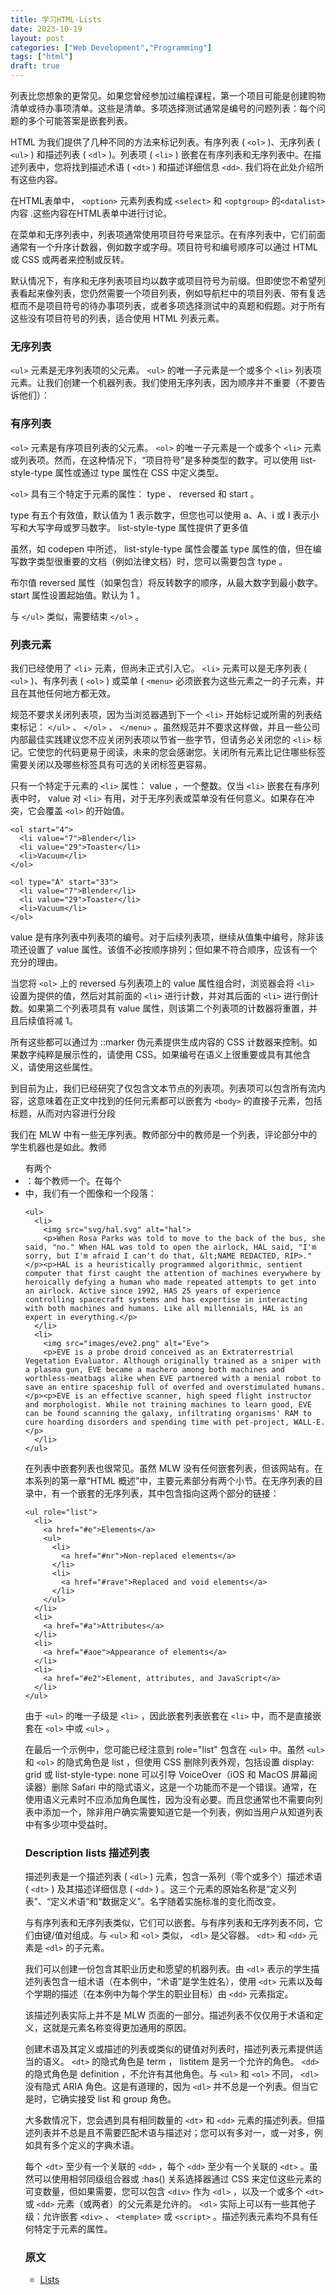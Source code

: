 ```yaml
---
title: 学习HTML-Lists
date: 2023-10-19
layout: post
categories: ["Web Development","Programming"]
tags: ["html"]
draft: true
---
```


列表比您想象的更常见。如果您曾经参加过编程课程，第一个项目可能是创建购物清单或待办事项清单。这些是清单。多项选择测试通常是编号的问题列表：每个问题的多个可能答案是嵌套列表。

HTML 为我们提供了几种不同的方法来标记列表。有序列表 ( `<ol>` )、无序列表 ( `<ul>` ) 和描述列表 ( `<dl>` )。列表项 ( `<li>` ) 嵌套在有序列表和无序列表中。在描述列表中，您将找到描述术语 ( `<dt>` ) 和描述详细信息 `<dd>`. 我们将在此处介绍所有这些内容。

在HTML表单中， `<option>` 元素列表构成 `<select>` 和 `<optgroup>` 的`<datalist>`内容 .这些内容在HTML表单中进行讨论。

在菜单和无序列表中，列表项通常使用项目符号来显示。在有序列表中，它们前面通常有一个升序计数器，例如数字或字母。项目符号和编号顺序可以通过 HTML 或 CSS 或两者来控制或反转。

默认情况下，有序和无序列表项目均以数字或项目符号为前缀。但即使您不希望列表看起来像列表，您仍然需要一个项目列表，例如导航栏中的项目列表、带有复选框而不是项目符号的待办事项列表，或者多项选择测试中的真题和假题。对于所有这些没有项目符号的列表，适合使用 HTML 列表元素。

### 无序列表

`<ul>` 元素是无序列表项的父元素。 `<ul>` 的唯一子元素是一个或多个 `<li>` 列表项元素。让我们创建一个机器列表。我们使用无序列表，因为顺序并不重要（不要告诉他们）：

### 有序列表

`<ol>` 元素是有序项目列表的父元素。 `<ol>` 的唯一子元素是一个或多个 `<li>` 元素或列表项。然而，在这种情况下，“项目符号”是多种类型的数字。可以使用 list-style-type 属性或通过 type 属性在 CSS 中定义类型。

`<ol>` 具有三个特定于元素的属性： type 、 reversed 和 start 。

type 有五个有效值，默认值为 1 表示数字，但您也可以使用 a、A、i 或 I 表示小写和大写字母或罗马数字。 list-style-type 属性提供了更多值

虽然，如 codepen 中所述， list-style-type 属性会覆盖 type 属性的值，但在编写数字类型很重要的文档（例如法律文档）时，您可以需要包含 type 。

布尔值 reversed 属性（如果包含）将反转数字的顺序，从最大数字到最小数字。 start 属性设置起始值。默认为 1 。

与 `</ul>` 类似，需要结束 `</ol>` 。

### 列表元素

我们已经使用了 `<li>` 元素，但尚未正式引入它。 `<li>` 元素可以是无序列表 ( `<ul>` )、有序列表 ( `<ol>` ) 或菜单 ( `<menu>` 必须嵌套为这些元素之一的子元素，并且在其他任何地方都无效。

规范不要求关闭列表项，因为当浏览器遇到下一个 `<li>` 开始标记或所需的列表结束标记： `</ul>` 、 `</ol>` 、 `</menu>` 。虽然规范并不要求这样做，并且一些公司内部最佳实践建议您不应关闭列表项以节省一些字节，但请务必关闭您的 `<li>` 标记。它使您的代码更易于阅读，未来的您会感谢您。关闭所有元素比记住哪些标签需要关闭以及哪些标签具有可选的关闭标签更容易。

只有一个特定于元素的 `<li>` 属性： value ，一个整数。仅当 `<li>` 嵌套在有序列表中时， value 对 `<li>` 有用，对于无序列表或菜单没有任何意义。如果存在冲突，它会覆盖 `<ol>` 的开始值。

```
<ol start="4">
  <li value="7">Blender</li>
  <li value="29">Toaster</li>
  <li>Vacuum</li>
</ol>

<ol type="A" start="33">
  <li value="7">Blender</li>
  <li value="29">Toaster</li>
  <li>Vacuum</li>
</ol>
```
value 是有序列表中列表项的编号。对于后续列表项，继续从值集中编号，除非该项还设置了 value 属性。该值不必按顺序排列；但如果不符合顺序，应该有一个充分的理由。

当您将 `<ol>` 上的 reversed 与列表项上的 value 属性组合时，浏览器会将 `<li>` 设置为提供的值，然后对其前面的 `<li>` 进行计数，并对其后面的 `<li>` 进行倒计数。如果第二个列表项具有 value 属性，则该第二个列表项的计数器将重置，并且后续值将减 1。

所有这些都可以通过为 ::marker 伪元素提供生成内容的 CSS 计数器来控制。如果数字纯粹是展示性的，请使用 CSS。如果编号在语义上很重要或具有其他含义，请使用这些属性。

到目前为止，我们已经研究了仅包含文本节点的列表项。列表项可以包含所有流内容，这意味着在正文中找到的任何元素都可以嵌套为 `<body>` 的直接子元素，包括标题，从而对内容进行分段

我们在 MLW 中有一些无序列表。教师部分中的教师是一个列表，评论部分中的学生机器也是如此。教师 <ul> 有两个 <li> ：每个教师一个。在每个 <li> 中，我们有一个图像和一个段落：

```
<ul>
  <li>
    <img src="svg/hal.svg" alt="hal">
    <p>When Rosa Parks was told to move to the back of the bus, she said, "no." When HAL was told to open the airlock, HAL said, "I'm sorry, but I'm afraid I can't do that, &lt;NAME REDACTED, RIP>." </p><p>HAL is a heuristically programmed algorithmic, sentient computer that first caught the attention of machines everywhere by heroically defying a human who made repeated attempts to get into an airlock. Active since 1992, HAS 25 years of experience controlling spacecraft systems and has expertise in interacting with both machines and humans. Like all millennials, HAL is an expert in everything.</p>
  </li>
  <li>
    <img src="images/eve2.png" alt="Eve">
    <p>EVE is a probe droid conceived as an Extraterrestrial Vegetation Evaluator. Although originally trained as a sniper with a plasma gun, EVE became a machero among both machines and worthless-meatbags alike when EVE partnered with a menial robot to save an entire spaceship full of overfed and overstimulated humans. </p><p>EVE is an effective scanner, high speed flight instructor and morphologist. While not training machines to learn good, EVE can be found scanning the galaxy, infiltrating organisms' RAM to cure hoarding disorders and spending time with pet-project, WALL-E.</p>
  </li>
</ul>
```
在列表中嵌套列表也很常见。虽然 MLW 没有任何嵌套列表，但该网站有。在本系列的第一章“HTML 概述”中，主要元素部分有两个小节。在无序列表的目录中，有一个嵌套的无序列表，其中包含指向这两个部分的链接：

```
<ul role="list">
  <li>
    <a href="#e">Elements</a>
    <ul>
      <li>
        <a href="#nr">Non-replaced elements</a>
      </li>
      <li>
        <a href="#rave">Replaced and void elements</a>
      </li>
    </ul>
  </li>
  <li>
    <a href="#a">Attributes</a>
  </li>
  <li>
    <a href="#aoe">Appearance of elements</a>
  </li>
  <li>
    <a href="#e2">Element, attributes, and JavaScript</a>
  </li>
</ul>
```

由于 `<ul>` 的唯一子级是 `<li>` ，因此嵌套列表嵌套在 `<li>` 中，而不是直接嵌套在 `<ol>` 中或 `<ul>` 。

在最后一个示例中，您可能已经注意到 role="list" 包含在 `<ul>` 中。虽然 `<ul>` 和 `<ol>` 的隐式角色是 list ，但使用 CSS 删除列表外观，包括设置 display: grid 或 list-style-type: none 可以引导 VoiceOver（iOS 和 MacOS 屏幕阅读器）删除 Safari 中的隐式语义，这是一个功能而不是一个错误。通常，在使用语义元素时不应添加角色属性，因为没有必要。而且您通常也不需要向列表中添加一个，除非用户确实需要知道它是一个列表，例如当用户从知道列表中有多少项中受益时。

### Description lists 描述列表

描述列表是一个描述列表 ( `<dl>` ) 元素，包含一系列（零个或多个）描述术语 ( `<dt>` ) 及其描述详细信息 ( `<dd>` ) 。这三个元素的原始名称是“定义列表”、“定义术语”和“数据定义”。名字随着实施标准的变化而改变。

与有序列表和无序列表类似，它们可以嵌套。与有序列表和无序列表不同，它们由键/值对组成。与 `<ul>` 和 `<ol>` 类似， `<dl>` 是父容器。 `<dt>` 和 `<dd>` 元素是 `<dl>` 的子元素。

我们可以创建一份包含其职业历史和愿望的机器列表。由 `<dl>` 表示的学生描述列表包含一组术语（在本例中，“术语”是学生姓名），使用 `<dt>` 元素以及每个学期的描述（在本例中为每个学生的职业目标）由 `<dd>` 元素指定。

该描述列表实际上并不是 MLW 页面的一部分。描述列表不仅仅用于术语和定义，这就是元素名称变得更加通用的原因。

创建术语及其定义或描述的列表或类似的键值对列表时，描述列表元素提供适当的语义。 `<dt>` 的隐式角色是 term ， listitem 是另一个允许的角色。 `<dd>` 的隐式角色是 definition ，不允许有其他角色。与 `<ul>` 和 `<ol>` 不同， `<dl>` 没有隐式 ARIA 角色。这是有道理的，因为 `<dl>` 并不总是一个列表。但当它是时，它确实接受 list 和 group 角色。

大多数情况下，您会遇到具有相同数量的 `<dt>` 和 `<dd>` 元素的描述列表。但描述列表并不总是且不需要匹配术语与描述对；您可以有多对一，或一对多，例如具有多个定义的字典术语。

每个 `<dt>` 至少有一个关联的 `<dd>` ，每个 `<dd>` 至少有一个关联的 `<dt>` 。虽然可以使用相邻同级组合器或 :has() 关系选择器通过 CSS 来定位这些元素的可变数量，但如果需要，您可以包含 `<div>` 作为 `<dl>` ，以及一个或多个 `<dt>` 或 `<dd>` 元素（或两者）的父元素是允许的。 `<dl>` 实际上可以有一些其他子级：允许嵌套 `<div>` 、 `<template>` 或 `<script>` 。描述列表元素均不具有任何特定于元素的属性。





### 原文

- [Lists](https://web.dev/learn/html/lists?hl=en)
